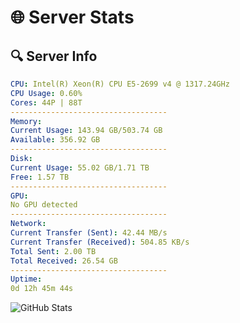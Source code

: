 # 🌐 Server Stats
## 🔍 Server Info
```yaml
CPU: Intel(R) Xeon(R) CPU E5-2699 v4 @ 1317.24GHz
CPU Usage: 0.60%
Cores: 44P | 88T
-----------------------------------
Memory:
Current Usage: 143.94 GB/503.74 GB
Available: 356.92 GB
-----------------------------------
Disk:
Current Usage: 55.02 GB/1.71 TB
Free: 1.57 TB
-----------------------------------
GPU:
No GPU detected
-----------------------------------
Network:
Current Transfer (Sent): 42.44 MB/s
Current Transfer (Received): 504.85 KB/s
Total Sent: 2.00 TB
Total Received: 26.54 GB
-----------------------------------
Uptime:
0d 12h 45m 44s
```
![GitHub Stats](https://img.shields.io/badge/Updated-2025-03-08_10:08:33-blue)